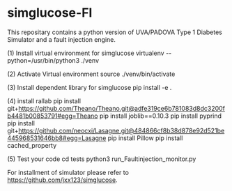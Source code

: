 # simglucose-FI

This repositary contains a python version of UVA/PADOVA Type 1 Diabetes Simulator and a fault injection engine.

(1) Install virtual environment for simglucose
    virtualenv --python=/usr/bin/python3 ./venv

(2) Activate Virtual environment
    source ./venv/bin/activate

(3) Install dependent library for simglucose
    pip install -e .

(4) install rallab
    pip install git+https://github.com/Theano/Theano.git@adfe319ce6b781083d8dc3200fb4481b00853791#egg=Theano
    pip install joblib==0.10.3
    pip install pyprind
    pip install git+https://github.com/neocxi/Lasagne.git@484866cf8b38d878e92d521be445968531646bb8#egg=Lasagne
    pip install Pillow
    pip install cached_property

(5) Test your code 
    cd tests
    python3 run_Faultinjection_monitor.py 


For installment of simulator please refer to https://github.com/jxx123/simglucose.


